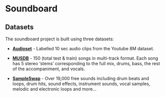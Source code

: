 # Soundboard

## Datasets

The soundboard project is built using three datasets:

* [**Audioset**](https://research.google.com/audioset/) - Labelled 10 sec audio clips from the Youtube 8M dataset. 

* [**MUSDB**](https://zenodo.org/record/1117372#.ZCWHw-zMJpQ) - 150 (total test & train) songs in multi-track format. Each song has 5 stereo ‘stems’ corresponding to the full mix, drums, bass, the rest of the accompaniment, and vocals.

* [**SampleSwap**](https://sampleswap.org/) - Over 19,000 free sounds including drum beats and loops, drum hits, sound effects, instrument sounds, vocal samples, melodic and electronic loops and more...
